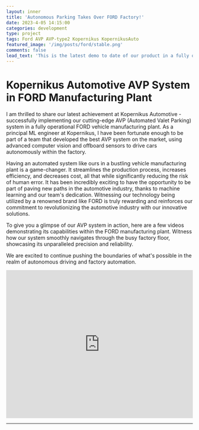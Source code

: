 ```yaml
---
layout: inner
title: 'Autonomous Parking Takes Over FORD Factory!'
date: 2023-4-05 14:15:00
categories: development
type: project
tags: Ford AVP AVP-type2 Kopernikus KopernikusAuto
featured_image: '/img/posts/ford/stable.png'
comments: false
lead_text: 'This is the latest demo to date of our product in a fully operation vehicle manufactoring plant'
---
```


# Kopernikus Automotive AVP System in FORD Manufacturing Plant

I am thrilled to share our latest achievement at Kopernikus Automotive - successfully implementing our cutting-edge AVP (Automated Valet Parking) system in a fully operational FORD vehicle manufacturing plant. As a principal ML engineer at Kopernikus, I have been fortunate enough to be part of a team that developed the best AVP system on the market, using advanced computer vision and offboard sensors to drive cars autonomously within the factory.

Having an automated system like ours in a bustling vehicle manufacturing plant is a game-changer. It streamlines the production process, increases efficiency, and decreases cost, all that while significantly reducing the risk of human error. It has been incredibly exciting to have the opportunity to be part of paving new paths in the automotive industry, thanks to machine learning and our team's dedication. Witnessing our technology being utilized by a renowned brand like FORD is truly rewarding and reinforces our commitment to revolutionizing the automotive industry with our innovative solutions.

To give you a glimpse of our AVP system in action, here are a few videos demonstrating its capabilities within the FORD manufacturing plant. Witness how our system smoothly navigates through the busy factory floor, showcasing its unparalleled precision and reliability.

We are excited to continue pushing the boundaries of what's possible in the realm of autonomous driving and factory automation.


<iframe width="100%" height="400" src="https://www.youtube.com/embed/16977lFdZH0" title="YouTube video player" frameborder="0" allow="accelerometer; autoplay; clipboard-write; encrypted-media; gyroscope; picture-in-picture; web-share" allowfullscreen></iframe>

---
